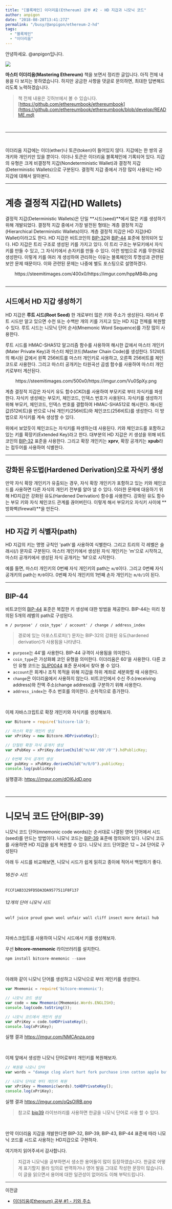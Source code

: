 ```yaml
---
title: "[블록체인] 이더리움(Ethereum) 공부 #2 - HD 지갑과 니모닉 코드"
author: anpigon
date: "2018-08-28T13:41:27Z"
permalink: "/busy/@anpigon/ethereum-2-hd"
tags:
  - "블록체인"
  - "이더리움"
---
```

안녕하세요. @anpigon입니다.

<div class='pull-right'><img src='https://steemitimages.com/150x0/https://images-na.ssl-images-amazon.com/images/I/51eW3hlp3jL._SX379_BO1,204,203,200_.jpg'></div>

**마스터 이더리움(Mastering Ethereum)** 책을 보면서 정리한 글입니다. 아직 전체 내용을 다 보지는 못하였습니다. 하지만 궁금한 사항을 댓글로 문의하면, 최대한 답변해드리도록 노력하겠습니다.
> 책 전체 내용은 깃허브에서 볼 수 있습니다.
[https://github.com/ethereumbook/ethereumbook](https://github.com/ethereumbook/ethereumbook/blob/develop/README.md)

<br>

___

<br>

이더리움 지갑에는 이더(ether)나 토큰(token)이 들어있지 않다. 지갑에는 한 쌍의 공개키와 개인키만 있을 뿐이다. 이더나 토큰은 이더리움 블록체인에 기록되어 있다. 지갑의 유형은 크게 비결정적 지갑(Nondeterministic Wallet)과 결정적 지갑(Deterministic Wallets)으로 구분된다. 결정적 지갑 중에서 가장 많이 사용되는 HD 지갑에 대해서 알아본다.

___

#  계층 결정적 지갑(HD Wallets)

결정적 지갑(Deterministic Wallets)은 단일 **시드(seed)**에서 많은 키를 생성하기 위해 개발되었다. 결정적 지갑 중에서 가장 발전된 형태는 계층 결정적 지갑(Hierarchical Deterministic Wallets)이다. 계층 결정적 지갑은 HD 지갑(HD Wallet)이라고도 한다. HD 지갑은 비트코인의 [BIP-32](https://github.com/bitcoin/bips/blob/master/bip-0032.mediawiki)와 [BIP-44](https://github.com/bitcoin/bips/blob/master/bip-0044.mediawiki) 표준에 정의되어 있다. HD 지갑은 트리 구조로 생성된 키를 가지고 있다. 이 트리 구조는 부모키에서 자식키를 만들 수 있고, 그 자식키에서 손자키를 만들 수 있다. 이런 방법으로 키를 무한대로 생성한다. 이렇게 키를 여러 개 생성하여 관리하는 이유는 블록체인의 투명성과 관련된 보안 문제 때문이다. 이와 관련된 문제는 나중에 별도 포스팅으로 설명하겠다.

<center>https://steemitimages.com/400x0/https://imgur.com/hppMB4b.png</center>

<br>

___

## 시드에서 HD 지갑 생성하기

 HD 지갑은 **루트 시드(Root Seed)** 한 개로부터 많은 키와 주소가 생성된다. 따라서 루트 시드만 알고 있으면 수천 또는 수백만 개의 키를 가지고 있는 HD 지갑 전체를 복원할 수 있다. 루트 시드는 니모닉 단어 순서(Mnemonic Word Sequence)를 가장 많이 사용한다.

루트 시드를 HMAC-SHA512 알고리즘 함수를 사용하여 해시한 값에서 마스터 개인키(Mater Private Key)과 마스터 체인코드(Master Chain Code)를 생성한다. 512비트의 해시된 값에서 왼쪽 256비트를 마스터 개인키로 사용하고, 오른쪽 256비트를 체인코드로 사용한다. 그리고 마스터 공개키는 타원곡선 곱셈 함수를 사용하여 마스터 개인키로부터 계산된다.

<center>https://steemitimages.com/500x0/https://imgur.com/Vu0SpXy.png</center>

계층 결정적 지갑은 자식키 유도 함수(*CKD*)를 사용하여 부모키로 부터 자식키를 파생한다. 자식키 생성에는 부모키, 체인코드, 인덱스 번호가 사용된다. 자식키를 생성하기 위해 부모키, 체인코드, 인덱스 번호를 결합하여 HMAC-SHA512로  해시한다. 해시된 값(512비트)을 반으로 나눠 개인키(256비트)와 체인코드(256비트)를 생성한다. 이 방법으로 자식키를 계속 생성할 수 있다.

위에서 보았듯이 체인코드는 자식키를 파생하는데 사용된다. 키와 체인코드를 포함하고 있는 키를 확장키(Extended Key)라고 한다. 대부분의 HD 지갑은 키 생성을 위해 비트코인의 [BIP-32](https://github.com/bitcoin/bips/blob/master/bip-0032.mediawiki) 표준을 사용한다. 그리고 확장 개인키는 **xprv**, 확장 공개키는 **xpub**라는 접두어를 사용하여 식별한다.

___

## 강화된 유도법(Hardened Derivation)으로 자식키 생성

만약 자식 확장 개인키가 유출되는 경우, 자식 확장 개인키가 포함하고 있는 키와 체인코드를 사용하면 다른 자식의 개인키 전부를 알아 낼 수 있다. 이러한 문제에 대응하기 위해 HD지갑은 강화된 유도(Hardened Derivation) 함수를 사용한다. 강화된 유도 함수는 부모 키와 자식 체인코드 관계를 끊어버린다. 이렇게 해서 부모키오 자식키 사이에 **방화벽(firewall)**을 만든다.

___

## HD 지갑 키 식별자(path)

HD 지갑의 키는 명명 규칙인 'path'를 사용하여 식별한다. 그리고 트리의 각 레벨은 슬래시(/) 문자로 구분된다. 마스터 개인키에서 생성된 자식 개인키는 'm'으로 시작하고, 마스터 공개키에서 생성된 자식 공개키는 'M'으로 시작한다. 

예를 들면, 마스터 개인키의 0번째 자식 개인키의 path는 `m/0`이다. 그리고 0번째 자식 공개키의 path는 `M/0`이다. 0번째 자식 개인키의 1번째 손자 개인키는 `m/0/1`이 된다.

___

## BIP-44

비트코인의 [BIP-44](https://github.com/bitcoin/bips/blob/master/bip-0044.mediawiki) 표준은 복잡한 키 생성에 대한 방법을 제공한다. BIP-44는 미리 정의된 5개의 레벨의 path로 구성된다.

```
m / purpose' / coin_type' / account' / change / address_index
```
> 경로에 있는 아포스트로피(') 문자는 BIP-32의 강화된 유도(hardened derivation)가 사용됨을 나타낸다.

- `purpose`는 44'를 사용한다. BIP-44 규격이 사용됨을 의미한다.
- `coin_type`은 가상화폐 코인 유형을 의미한다. 이더리움은 60'을 사용한다. 다른 코인 유형 코드는 [SLIP0044](https://github.com/satoshilabs/slips/blob/master/slip-0044.md) 표준 문서에서 찾아 볼 수 있다.
- `account`은 회계나 조직 목적을 위해 지갑을 하위 계좌로 세분화할 때 사용한다.
- `change`은 이더리움에서 사용하지 않는다. 비트코인에서 수신 주소(receiving address)와 잔액 주소(change address)를 구분하기 위해 사용한다.
- `address_index`는 주소 번호를 의미한다. 순차적으로 증가한다.

<br>

이제 자바스크립트로 확장 개인키와 자식키를 생성해보자.

```js
var Bitcore = require('bitcore-lib');

// 마스터 확장 개인키 생성
var xPriKey = new Bitcore.HDPrivateKey();

// 단절된 확장 자식 공개키 생성
var xPubKey = xPriKey.deriveChild("m/44'/60'/0'").hdPublicKey;

// 0번째 자식 공개키 생성
var pubKey = xPubKey.deriveChild("m/0/0").publicKey;
console.log(publicKey)
```

실행결과:
https://imgur.com/dOI6JdD.png

<br>

---

# 니모닉 코드 단어(BIP-39)

니모닉 코드 단어(mnemonic code words)는 순서대로 나열된 영어 단어에서 시드(seed)를 만드는 방법이다. 니모닉 코드는 [BIP-39](https://github.com/bitcoin/bips/blob/master/bip-0032.mediawiki) 표준에 정의되어 있다. 니모닉 코드를 사용하면 HD 지갑을 쉽게 복원할 수 있다.  니모닉 코드 단어열은 12 ~ 24 단어로 구성된다 

아래 두 시드를 비교해보면, 니모닉 시드가 쉽게 읽히고 종이에 적어서 백업하기 좋다.

###### 16진수 시드

```
FCCF1AB3329FD5DA3DA9577511F8F137
```

###### 12개의 단어 니모닉 시드

```
wolf juice proud gown wool unfair wall cliff insect more detail hub
```

<br>

자바스크립트를 사용하여 니모닉 시드에서 키를 생성해보자.

우선 **bitcore-mnemonic** 라이브러리를 설치한다.

```js
npm install bitcore-mnemonic --save
```

<br>

아래와 같이 니모닉 단어를 생성하고 니모닉으로 부터 개인키를 생성한다.

```js
var Mnemonic = require('bitcore-mnemonic');

// 니모닉 코드 생성
var code = new Mnemonic(Mnemonic.Words.ENGLISH);
console.log(code.toString());

// 니모닉 코드에서 개인키 생성
var xPriKey = code.toHDPrivateKey();
console.log(xPriKey);
```
실행 결과
https://imgur.com/NMCAnza.png

<br>

이제 앞에서 생성한 니모닉 단어로부터 개인키를 복원해보자.

```js
// 복원용 니모니 단어
var words = "damage clog alert hurt fork purchase iron cotton apple buffalo survey vast";

// 니모닉 단어로 부터 개인키 복원
var xPriKey = Mnemonic(words).toHDPrivateKey();
console.log(xPriKey);
```
실행 결과
https://imgur.com/oQsOIRB.png

> 참고로 [bip39](https://github.com/bitcoinjs/bip39) 라이브러리를 사용하면 한글을 니모닉 단어로 사용 할 수 있다.

<br>

만약 이더리움 지갑을 개발한다면 BIP-32, BIP-39, BIP-43, BIP-44 표준에 따라 니모닉 코드를 시드로 사용하는 HD지갑으로 구현하자.



여기까지 읽어주셔서 감사합니다.

> 지갑과 니모닉을 공부하면서 생소한 용어들이 많이 등장하였습니다. 한글로 어떻게 표기할지 몰라 임의로 번역하거나 영어 발음 그대로 작성한 문장이 많습니다. 이 글을 읽으면서 용어에 대한 일관성이 없어라도 이해 부탁드립니다.

---

이전글

- [이더리움(Ethereum) 공부 #1 - 키와 주소](https://steemit.com/@anpigon/ethereum-1)
